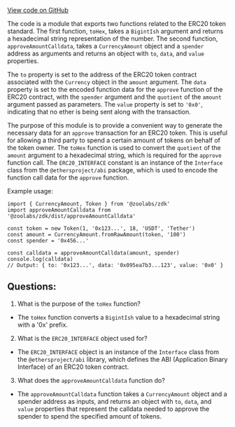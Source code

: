 [View code on GitHub](zoo-labs/zoo/blob/master/core/src/functions/approveAmountCalldata.ts)

The code is a module that exports two functions related to the ERC20 token standard. The first function, `toHex`, takes a `BigintIsh` argument and returns a hexadecimal string representation of the number. The second function, `approveAmountCalldata`, takes a `CurrencyAmount` object and a `spender` address as arguments and returns an object with `to`, `data`, and `value` properties. 

The `to` property is set to the address of the ERC20 token contract associated with the `Currency` object in the `amount` argument. The `data` property is set to the encoded function data for the `approve` function of the ERC20 contract, with the `spender` argument and the `quotient` of the `amount` argument passed as parameters. The `value` property is set to `'0x0'`, indicating that no ether is being sent along with the transaction.

The purpose of this module is to provide a convenient way to generate the necessary data for an `approve` transaction for an ERC20 token. This is useful for allowing a third party to spend a certain amount of tokens on behalf of the token owner. The `toHex` function is used to convert the `quotient` of the `amount` argument to a hexadecimal string, which is required for the `approve` function call. The `ERC20_INTERFACE` constant is an instance of the `Interface` class from the `@ethersproject/abi` package, which is used to encode the function call data for the `approve` function.

Example usage:

```
import { CurrencyAmount, Token } from '@zoolabs/zdk'
import approveAmountCalldata from '@zoolabs/zdk/dist/approveAmountCalldata'

const token = new Token(1, '0x123...', 18, 'USDT', 'Tether')
const amount = CurrencyAmount.fromRawAmount(token, '100')
const spender = '0x456...'

const calldata = approveAmountCalldata(amount, spender)
console.log(calldata)
// Output: { to: '0x123...', data: '0x095ea7b3...123', value: '0x0' }
```
## Questions: 
 1. What is the purpose of the `toHex` function?
- The `toHex` function converts a `BigintIsh` value to a hexadecimal string with a '0x' prefix.

2. What is the `ERC20_INTERFACE` object used for?
- The `ERC20_INTERFACE` object is an instance of the `Interface` class from the `@ethersproject/abi` library, which defines the ABI (Application Binary Interface) of an ERC20 token contract.

3. What does the `approveAmountCalldata` function do?
- The `approveAmountCalldata` function takes a `CurrencyAmount` object and a spender address as inputs, and returns an object with `to`, `data`, and `value` properties that represent the calldata needed to approve the spender to spend the specified amount of tokens.